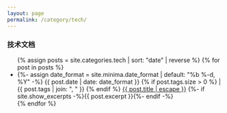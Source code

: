 ```yaml
---
layout: page
permalink: /category/tech/
---
```


<h3 class="post-list-heading">  技术文档  </h3>
  <ul class="post-list">
    {% assign posts = site.categories.tech | sort: "date" | reverse %}
    {% for post in posts %}
    <li>
    	{%- assign date_format = site.minima.date_format | default: "%b %-d, %Y" -%}
    	<span class="post-meta">{{ post.date | date: date_format }} {% if post.tags.size > 0 %} | {{ post.tags | join: ", " }} {% endif %}</span>
    	<a class="post-link" href="{{ post.url | relative_url }}">{{ post.title | escape }}</a>
    	{%- if site.show_excerpts -%}{{ post.excerpt }}{%- endif -%}
    </li>
    {% endfor %}
  </ul>
